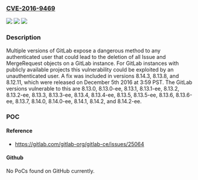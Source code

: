 ### [CVE-2016-9469](https://cve.mitre.org/cgi-bin/cvename.cgi?name=CVE-2016-9469)
![](https://img.shields.io/static/v1?label=Product&message=GitLab%20Community%20Edition%20%26%20GitLab%20Enterprise%20Edition%208.13.0%2C%208.13.0-ee%2C%208.13.1%2C%208.13.1-ee%2C%208.13.2%2C%208.13.2-ee%2C%208.13.3%2C%208.13.3-ee%2C%208.13.4%2C%208.13.4-ee%2C%208.13.5%2C%208.13.5-ee%2C%208.13.6%2C%208.13.6-ee%2C%208.13.7%2C%208.14.0%2C%208.14.0-ee%2C%208.14.1&color=blue)
![](https://img.shields.io/static/v1?label=Version&message=n%2Fa&color=blue)
![](https://img.shields.io/static/v1?label=Vulnerability&message=Exposed%20Dangerous%20Method%20or%20Function%20(CWE-749)&color=brighgreen)

### Description

Multiple versions of GitLab expose a dangerous method to any authenticated user that could lead to the deletion of all Issue and MergeRequest objects on a GitLab instance. For GitLab instances with publicly available projects this vulnerability could be exploited by an unauthenticated user. A fix was included in versions 8.14.3, 8.13.8, and 8.12.11, which were released on December 5th 2016 at 3:59 PST. The GitLab versions vulnerable to this are 8.13.0, 8.13.0-ee, 8.13.1, 8.13.1-ee, 8.13.2, 8.13.2-ee, 8.13.3, 8.13.3-ee, 8.13.4, 8.13.4-ee, 8.13.5, 8.13.5-ee, 8.13.6, 8.13.6-ee, 8.13.7, 8.14.0, 8.14.0-ee, 8.14.1, 8.14.2, and 8.14.2-ee.

### POC

#### Reference
- https://gitlab.com/gitlab-org/gitlab-ce/issues/25064

#### Github
No PoCs found on GitHub currently.

